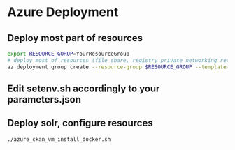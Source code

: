 # Azure Deployment

## Deploy most part of resources

```bash
export RESOURCE_GORUP=YourResourceGroup
# deploy most of resources (file share, registry private networking records, private docker registry, postgres, redis, ckan-vm)
az deployment group create --resource-group $RESOURCE_GROUP --template-file ./001_deployment.json --parameters @./parameters.json --mode Complete --confirm-with-what-if
```

## Edit setenv.sh accordingly to your parameters.json



## Deploy solr, configure resources

```bash
./azure_ckan_vm_install_docker.sh
```
